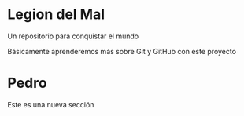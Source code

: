 # Legion del Mal
Un repositorio para conquistar el mundo

Básicamente aprenderemos más sobre Git y GitHub con este proyecto


# Pedro

Este es una nueva sección
